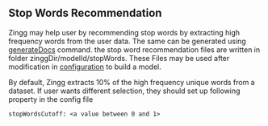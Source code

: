 ## Stop Words Recommendation

Zingg may help user by recommending stop words by extracting high frequency words from the user data. The same can be generated using [generateDocs](../generatingDocumentation.md) command. the stop word recommendation files are written in folder zinggDir/modelId/stopWords. These Files may be used after modification in [configuration](accuracy/stopWordsRemoval.md) to build a model.

By default, Zingg extracts 10% of the high frequency unique words from a dataset. If user wants different selection, they should set up following property in the config file

``` 
stopWordsCutoff: <a value between 0 and 1>